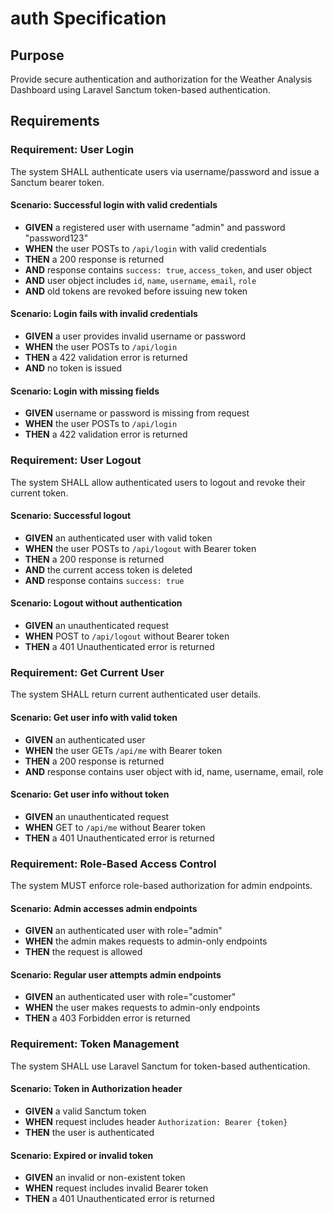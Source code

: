 # auth Specification

## Purpose

Provide secure authentication and authorization for the Weather Analysis Dashboard using Laravel Sanctum token-based authentication.

## Requirements

### Requirement: User Login

The system SHALL authenticate users via username/password and issue a Sanctum bearer token.

#### Scenario: Successful login with valid credentials

- **GIVEN** a registered user with username "admin" and password "password123"
- **WHEN** the user POSTs to `/api/login` with valid credentials
- **THEN** a 200 response is returned
- **AND** response contains `success: true`, `access_token`, and user object
- **AND** user object includes `id`, `name`, `username`, `email`, `role`
- **AND** old tokens are revoked before issuing new token

#### Scenario: Login fails with invalid credentials

- **GIVEN** a user provides invalid username or password
- **WHEN** the user POSTs to `/api/login`
- **THEN** a 422 validation error is returned
- **AND** no token is issued

#### Scenario: Login with missing fields

- **GIVEN** username or password is missing from request
- **WHEN** the user POSTs to `/api/login`
- **THEN** a 422 validation error is returned

### Requirement: User Logout

The system SHALL allow authenticated users to logout and revoke their current token.

#### Scenario: Successful logout

- **GIVEN** an authenticated user with valid token
- **WHEN** the user POSTs to `/api/logout` with Bearer token
- **THEN** a 200 response is returned
- **AND** the current access token is deleted
- **AND** response contains `success: true`

#### Scenario: Logout without authentication

- **GIVEN** an unauthenticated request
- **WHEN** POST to `/api/logout` without Bearer token
- **THEN** a 401 Unauthenticated error is returned

### Requirement: Get Current User

The system SHALL return current authenticated user details.

#### Scenario: Get user info with valid token

- **GIVEN** an authenticated user
- **WHEN** the user GETs `/api/me` with Bearer token
- **THEN** a 200 response is returned
- **AND** response contains user object with id, name, username, email, role

#### Scenario: Get user info without token

- **GIVEN** an unauthenticated request
- **WHEN** GET to `/api/me` without Bearer token
- **THEN** a 401 Unauthenticated error is returned

### Requirement: Role-Based Access Control

The system MUST enforce role-based authorization for admin endpoints.

#### Scenario: Admin accesses admin endpoints

- **GIVEN** an authenticated user with role="admin"
- **WHEN** the admin makes requests to admin-only endpoints
- **THEN** the request is allowed

#### Scenario: Regular user attempts admin endpoints

- **GIVEN** an authenticated user with role="customer"
- **WHEN** the user makes requests to admin-only endpoints
- **THEN** a 403 Forbidden error is returned

### Requirement: Token Management

The system SHALL use Laravel Sanctum for token-based authentication.

#### Scenario: Token in Authorization header

- **GIVEN** a valid Sanctum token
- **WHEN** request includes header `Authorization: Bearer {token}`
- **THEN** the user is authenticated

#### Scenario: Expired or invalid token

- **GIVEN** an invalid or non-existent token
- **WHEN** request includes invalid Bearer token
- **THEN** a 401 Unauthenticated error is returned
